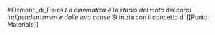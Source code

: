 #Elementi_di_Fisica 
*La cinematica è lo studio del moto dei corpi indipendentemente dalle loro cause*
Si inizia con il concetto di [[Punto Materiale]]
